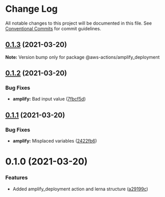 # Change Log

All notable changes to this project will be documented in this file.
See [Conventional Commits](https://conventionalcommits.org) for commit guidelines.

## [0.1.3](https://github.com/luisgreen/aws-actions/compare/v0.1.2...v0.1.3) (2021-03-20)

**Note:** Version bump only for package @aws-actions/amplify_deployment





## [0.1.2](https://github.com/luisgreen/aws-actions/compare/v0.1.1...v0.1.2) (2021-03-20)


### Bug Fixes

* **amplify:** Bad input value ([7fbcf5d](https://github.com/luisgreen/aws-actions/commit/7fbcf5d05435e1b48b5c06893fd29c8cd937b177))





## [0.1.1](https://github.com/luisgreen/aws-actions/compare/v0.0.2...v0.1.1) (2021-03-20)


### Bug Fixes

* **amplify:** Misplaced variables ([2422fb6](https://github.com/luisgreen/aws-actions/commit/2422fb6aa1ce39590431774516fa7c53fef403dd))





# 0.1.0 (2021-03-20)


### Features

* Added amplify_deployment action and lerna structure ([a29199c](https://github.com/luisgreen/aws-actions/commit/a29199c16e5e87ea9d893248446262c5cdbe7cb5))
